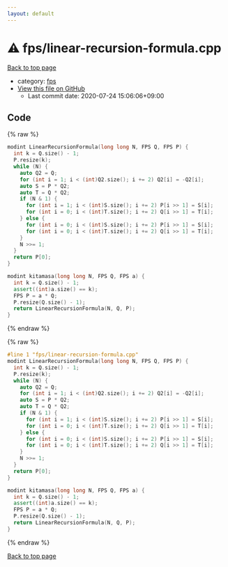 ```yaml
---
layout: default
---
```


<!-- mathjax config similar to math.stackexchange -->
<script type="text/javascript" async
  src="https://cdnjs.cloudflare.com/ajax/libs/mathjax/2.7.5/MathJax.js?config=TeX-MML-AM_CHTML">
</script>
<script type="text/x-mathjax-config">
  MathJax.Hub.Config({
    TeX: { equationNumbers: { autoNumber: "AMS" }},
    tex2jax: {
      inlineMath: [ ['$','$'] ],
      processEscapes: true
    },
    "HTML-CSS": { matchFontHeight: false },
    displayAlign: "left",
    displayIndent: "2em"
  });
</script>

<script type="text/javascript" src="https://cdnjs.cloudflare.com/ajax/libs/jquery/3.4.1/jquery.min.js"></script>
<script src="https://cdn.jsdelivr.net/npm/jquery-balloon-js@1.1.2/jquery.balloon.min.js" integrity="sha256-ZEYs9VrgAeNuPvs15E39OsyOJaIkXEEt10fzxJ20+2I=" crossorigin="anonymous"></script>
<script type="text/javascript" src="../../assets/js/copy-button.js"></script>
<link rel="stylesheet" href="../../assets/css/copy-button.css" />


# :warning: fps/linear-recursion-formula.cpp

<a href="../../index.html">Back to top page</a>

* category: <a href="../../index.html#05934928102b17827b8f03ed60c3e6e0">fps</a>
* <a href="{{ site.github.repository_url }}/blob/master/fps/linear-recursion-formula.cpp">View this file on GitHub</a>
    - Last commit date: 2020-07-24 15:06:06+09:00




## Code

<a id="unbundled"></a>
{% raw %}
```cpp
modint LinearRecursionFormula(long long N, FPS Q, FPS P) {
  int k = Q.size() - 1;
  P.resize(k);
  while (N) {
    auto Q2 = Q;
    for (int i = 1; i < (int)Q2.size(); i += 2) Q2[i] = -Q2[i];
    auto S = P * Q2;
    auto T = Q * Q2;
    if (N & 1) {
      for (int i = 1; i < (int)S.size(); i += 2) P[i >> 1] = S[i];
      for (int i = 0; i < (int)T.size(); i += 2) Q[i >> 1] = T[i];
    } else {
      for (int i = 0; i < (int)S.size(); i += 2) P[i >> 1] = S[i];
      for (int i = 0; i < (int)T.size(); i += 2) Q[i >> 1] = T[i];
    }
    N >>= 1;
  }
  return P[0];
}

modint kitamasa(long long N, FPS Q, FPS a) {
  int k = Q.size() - 1;
  assert((int)a.size() == k);
  FPS P = a * Q;
  P.resize(Q.size() - 1);
  return LinearRecursionFormula(N, Q, P);
}
```
{% endraw %}

<a id="bundled"></a>
{% raw %}
```cpp
#line 1 "fps/linear-recursion-formula.cpp"
modint LinearRecursionFormula(long long N, FPS Q, FPS P) {
  int k = Q.size() - 1;
  P.resize(k);
  while (N) {
    auto Q2 = Q;
    for (int i = 1; i < (int)Q2.size(); i += 2) Q2[i] = -Q2[i];
    auto S = P * Q2;
    auto T = Q * Q2;
    if (N & 1) {
      for (int i = 1; i < (int)S.size(); i += 2) P[i >> 1] = S[i];
      for (int i = 0; i < (int)T.size(); i += 2) Q[i >> 1] = T[i];
    } else {
      for (int i = 0; i < (int)S.size(); i += 2) P[i >> 1] = S[i];
      for (int i = 0; i < (int)T.size(); i += 2) Q[i >> 1] = T[i];
    }
    N >>= 1;
  }
  return P[0];
}

modint kitamasa(long long N, FPS Q, FPS a) {
  int k = Q.size() - 1;
  assert((int)a.size() == k);
  FPS P = a * Q;
  P.resize(Q.size() - 1);
  return LinearRecursionFormula(N, Q, P);
}

```
{% endraw %}

<a href="../../index.html">Back to top page</a>

